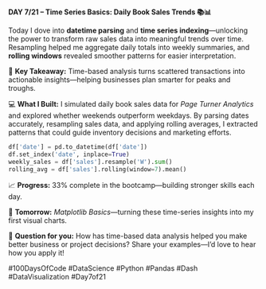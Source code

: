 **DAY 7/21 – Time Series Basics: Daily Book Sales Trends 📚📊**

Today I dove into **datetime parsing** and **time series indexing**—unlocking the power to transform raw sales data into meaningful trends over time. Resampling helped me aggregate daily totals into weekly summaries, and **rolling windows** revealed smoother patterns for easier interpretation.

🎯 **Key Takeaway:** Time-based analysis turns scattered transactions into actionable insights—helping businesses plan smarter for peaks and troughs.

💻 **What I Built:** I simulated daily book sales data for *Page Turner Analytics* and explored whether weekends outperform weekdays. By parsing dates accurately, resampling sales data, and applying rolling averages, I extracted patterns that could guide inventory decisions and marketing efforts.

```python
df['date'] = pd.to_datetime(df['date'])
df.set_index('date', inplace=True)
weekly_sales = df['sales'].resample('W').sum()
rolling_avg = df['sales'].rolling(window=7).mean()
```

📈 **Progress:** 33% complete in the bootcamp—building stronger skills each day.

🚀 **Tomorrow:** *Matplotlib Basics*—turning these time-series insights into my first visual charts.

💬 **Question for you:** How has time-based data analysis helped you make better business or project decisions? Share your examples—I’d love to hear how you apply it!

#100DaysOfCode #DataScience #Python #Pandas #Dash #DataVisualization #Day7of21